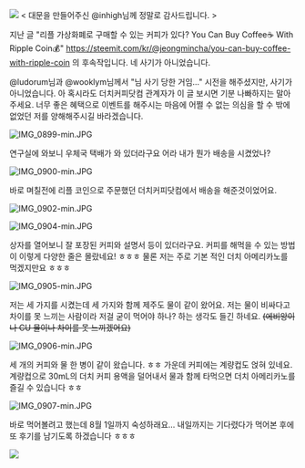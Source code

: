 ![](https://steemitimages.com/640x0/http://postfiles2.naver.net/MjAxNzA3MzFfMTEz/MDAxNTAxNDU5NjkzNDcx.MsfkAxwWf8q1gTbkw0qmdN_se3xpwc8BCrWOAJU-qicg.xDiuHdfbyyrWo9D4erAXrJF-gqla4fBB_gic5dkLSUkg.PNG.reduction59/차정민.png?type=w773)
< 대문을 만들어주신 @inhigh님께 정말로 감사드립니다. >

지난 글 "리플 가상화폐로 구매할 수 있는 커피가 있다? You Can Buy Coffee☕️ With Ripple Coin💰" https://steemit.com/kr/@jeongmincha/you-can-buy-coffee-with-ripple-coin  의 후속작입니다. 네 사기가 아니었습니다. 

@ludorum님과 @wooklym님께서 "님 사기 당한 거임..." 시전을 해주셨지만, 사기가 아니었습니다. 아 혹시라도 더치커피닷컴 관계자가 이 글 보시면 기분 나빠하지는 말아주세요. 너무 좋은 혜택으로 이벤트를 해주시는 마음에 어쩔 수 없는 의심을 할 수 밖에 없었던 저를 양해해주시길 바라겠습니다. 

![IMG_0899-min.JPG](https://steemitimages.com/DQmcpUHRfnuck42w7VG6C1CV3bNbJAHMNxU49K6ssGMxV9t/IMG_0899-min.JPG)

연구실에 와보니 우체국 택배가 와 있더라구요 어라 내가 뭔가 배송을 시켰었나?

![IMG_0900-min.JPG](https://steemitimages.com/DQme5N2oCwtTDL7RjDPqmvsRmTYZfGrZfmFxPghUjnnG5Dy/IMG_0900-min.JPG)

바로 며칠전에 리플 코인으로 주문했던 더치커피닷컴에서 배송을 해준것이었어요.

![IMG_0902-min.JPG](https://steemitimages.com/DQmWnFQW4NAoi6Q2ggrme9fCtN8PjZ1u28FsLFSRKrzV3Na/IMG_0902-min.JPG)

![IMG_0904-min.JPG](https://steemitimages.com/DQmNzu2zUSZR734dLdqkRNN2TPyLej8KtbsFoRbNp49hSQx/IMG_0904-min.JPG)

상자를 열어보니 잘 포장된 커피와 설명서 등이 있더라구요. 커피를 해먹을 수 있는 방법이 이렇게 다양한 줄은 몰랐네요! ㅎㅎㅎ 물론 저는 주로 기본 적인 더치 아메리카노를 먹겠지만요 ㅎㅎㅎ

![IMG_0905-min.JPG](https://steemitimages.com/DQmXhrKp2TrnoUZnc6Duj9ciisCQ27xJPMhqHV3iAaXLV3t/IMG_0905-min.JPG)

저는 세 가지를 시켰는데 세 가지와 함께 제주도 물이 같이 왔어요. 저는 물이 비싸다고 차이를 못 느끼는 사람이라 저걸 굳이 먹어야 하나? 하는 생각도 들긴 하네요. ~~(에비앙이나 CU 물이나 차이를 못 느끼겠어요)~~

![IMG_0906-min.JPG](https://steemitimages.com/DQmTYC16yGpofDdQcD9y3MTBd1UwYqoyN4kUG8NyGTyC5DD/IMG_0906-min.JPG)

세 개의 커피와 물 한 병이 같이 왔습니다. ㅎㅎ 가운데 커피에는 계량컵도 얹혀 있네요. 계량컵으로 30mL의 더치 커피 용액을 덜어내서 물과 함께 타먹으면 더치 아메리카노를 즐길 수 있습니다 ㅎㅎ

![IMG_0907-min.JPG](https://steemitimages.com/DQmVxSKCQPmnGdyTMzPq1KyuR3ZsQcsnRRzp7ZCKA9rpRi9/IMG_0907-min.JPG)

바로 먹어볼려고 했는데 8월 1일까지 숙성하래요... 
내일까지는 기다렸다가 먹어본 후에 또 후기를 남기도록 하겠습니다 ㅎㅎㅎ

![](https://img1.steemit.com/480x0/https://steemitimages.com/DQmUdNLJKzrFrZNgsc1c5UkZWHkTwPZj8KXApQcs6deGDK5/follow%20image-min.png)
